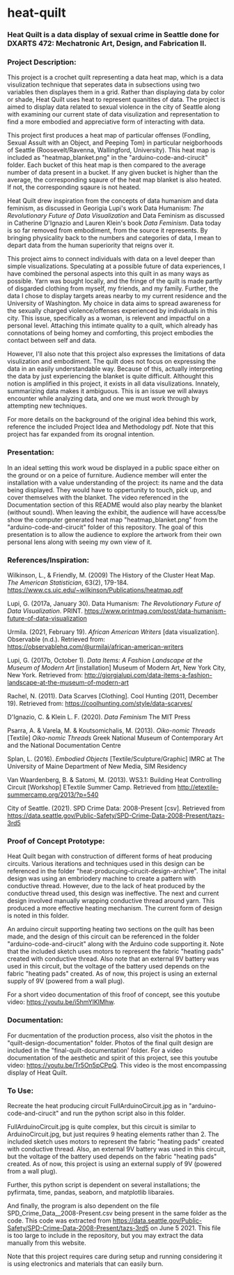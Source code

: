 # heat-quilt

### Heat Quilt is a data display of sexual crime in Seattle done for DXARTS 472: Mechatronic Art, Design, and Fabrication II.

### Project Description:

This project is a crochet quilt representing a data heat map, which is a data visulization technique that seperates data in subsections using two variables then displayes them in a grid. Rather than displaying data by color or shade, Heat Quilt uses heat to represent quanitites of data. The project is aimed to display data related to sexual violence in the city of Seattle along with examining our current state of data visulization and representation to find a more embodied and appreciative form of interacting with data.

This project first produces a heat map of particular offenses (Fondling, Sexual Assult with an Object, and Peeping Tom) in particular neigborhoods of Seattle (Roosevelt/Ravenna, Wallingford, University). This heat map is included as "heatmap_blanket.png" in the "arduino-code-and-cirucit" folder. Each bucket of this heat map is then compared to the average number of data present in a bucket. If any given bucket is higher than the average, the corresponding sqaure of the heat map blanket is also heated. If not, the corresponding sqaure is not heated.

Heat Quilt drew inspiration from the concepts of data humanism and data feminism, as discussed in Georigia Lupi's work Data Humanism: *The Revolutionary Future of Data Visualization* and Data Feminism as discussed in Catherine D'Ignazio and Lauren Klein's book *Data Feminism*. Data today is so far removed from embodiment, from the source it represents. By bringing physicality back to the numbers and categories of data, I mean to depart data from the human superiority that reigns over it.

This project aims to connect individuals with data on a level deeper than simple visualizations. Speculating at a possible future of data experiences, I have combined the personal aspects into this quilt in as many ways as possible. Yarn was bought locally, and the fringe of the quilt is made partly of disgarded clothing from myself, my friends, and my family. Further, the data I chose to display targets areas nearby to my current residence and the University of Washington. My choice in data aims to spread awareness for the sexually charged violence/offenses experienced by individuals in this city. This issue, specifically as a woman, is relevent and impactful on a personal level. Attaching this intimate quality to a quilt, which already has connotations of being homey and comforting, this project embodies the contact between self and data.

However, I'll also note that this project also expresses the limitations of data visulization and embodiment. The quilt does not focus on expressing the data in an easily understandable way. Because of this, actually interpreting the data by just experiencing the blanket is quite difficult. Althought this notion is amplified in this project, it exists in all data visulizations. Innately, summarizing data makes it ambiguous. This is an issue we will always encounter while analyzing data, and one we must work through by attempting new techniques.

For more details on the background of the original idea behind this work, reference the included Project Idea and Methodology pdf. Note that this project has far expanded from its orognal intention.

### Presentation:

In an ideal setting this work woud be displayed in a public space either on the ground or on a peice of furniture. Audience member will enter the installation with a value understanding of the project: its name and the data being displayed. They would have to oppertunity to touch, pick up, and cover themselves with the blanket. The video referenced in the Documentation section of this README would also play nearby the blanket (without sound). When leaving the exhibit, the audience will have access/be show the computer generated heat map "heatmap_blanket.png" from the "arduino-code-and-cirucit" folder of this repository. The goal of this presentation is to allow the audience to explore the artwork from their own personal lens along with seeing my own view of it.

### References/Inspiration:

Wilkinson, L., & Friendly, M. (2009) The History of the Cluster Heat Map. *The American Statistician*, 63(2), 179-184. https://www.cs.uic.edu/~wilkinson/Publications/heatmap.pdf

Lupi, G. (2017a, January 30). Data Humanism: *The Revolutionary Future of Data Visualization*. PRINT. https://www.printmag.com/post/data-humanism-future-of-data-visualization

Urmila. (2021, February 19). *African American Writers* [data visualization]. Observable (n.d.). Retrieved from: https://observablehq.com/@urmilaj/african-american-writers

Lupi, G. (2017b, October 1). *Data Items: A Fashion Landscape at the Museum of Modern Art* [installation] Museum of Modern Art, New York City, New York. Retrieved from: http://giorgialupi.com/data-items-a-fashion-landscape-at-the-museum-of-modern-art

Rachel, N. (2011). Data Scarves [Clothing]. Cool Hunting (2011, December 19). Retrieved from: https://coolhunting.com/style/data-scarves/

D'Ignazio, C. & Klein L. F. (2020). *Data Feminism* The MIT Press

Psarra, A. & Varela, M. & Koutsomichalis, M. (2013). *Oiko-nomic Threads* [Textile] *Oiko-nomic Threads* Greek National Museum of Contemporary Art and the National Documentation Centre

Splan, L. (2016). *Embodied Objects* [Textile/Sculpture/Graphic] IMRC at The University of Maine Department of New Media, SIM Residency

Van Waardenberg, B. & Satomi, M. (2013). WS3.1: Building Heat Controlling Circuit [Workshop] ETextile Summer Camp. Retrieved from http://etextile-summercamp.org/2013/?p=540

City of Seattle. (2021). SPD Crime Data: 2008-Present [csv]. Retrieved from https://data.seattle.gov/Public-Safety/SPD-Crime-Data-2008-Present/tazs-3rd5


### Proof of Concept Prototype:

Heat Quilt began with construction of different forms of heat producing circuits. Various iterations and techniques used in this design can be referenced in the folder "heat-producuing-cirucit-design-archive". The inital design was using an embriodery machine to create a pattern with conductive thread. However, due to the lack of heat produced by the conductive thread used, this design was ineffective. The next and current design involved manually wrapping conductive thread around yarn. This produced a more effective heating mechanism. The current form of design is noted in this folder.

An arduino circuit supporting heating two sections on the quilt has been made, and the design of this circuit can be referenced in the folder "arduino-code-and-cirucit" along with the Arduino code supporting it. Note that the included sketch uses motors to represent the fabric "heating pads" created with conductive thread. Also note that an external 9V battery was used in this circuit, but the voltage of the battery used depends on the fabric "heating pads" created. As of now, this project is using an external supply of 9V (powered from a wall plug).

For a short video documentation of this froof of concept, see this youtube video: https://youtu.be/i5hmYlKIMhw.

### Documentation:

For ducmentation of the production process, also visit the photos in the "quilt-design-documentation" folder. Photos of the final quilt design are included in the "final-quilt-documentation' folder. For a video documentation of the aesthetic and spirit of this project, see this youtube video: https://youtu.be/Tr5On5pCPpQ. This video is the most encompassing display of Heat Quilt.

### To Use:

Recreate the heat producing circuit FullArduinoCircuit.jpg as in "arduino-code-and-cirucit" and run the python script also in this folder.

FullArduinoCircuit.jpg is quite complex, but this circuit is similar to ArduinoCircuit.jpg, but just requires 9 heating elements rather than 2. The included sketch uses motors to represent the fabric "heating pads" created with conductive thread. Also, an external 9V battery was used in this circuit, but the voltage of the battery used depends on the fabric "heating pads" created. As of now, this project is using an external supply of 9V (powered from a wall plug).

Further, this python script is dependent on several installations; the pyfirmata, time, pandas, seaborn, and matplotlib libaraies.

And finally, the program is also dependent on the file SPD_Crime_Data__2008-Present.csv being present in the same folder as the code. This code was extracted from https://data.seattle.gov/Public-Safety/SPD-Crime-Data-2008-Present/tazs-3rd5 on June 5 2021. This file is too large to include in the repository, but you may extract the data manually from this website.

Note that this project requires care during setup and running considering it is using electronics and materials that can easily burn.
